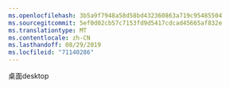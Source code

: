 ```yaml
---
ms.openlocfilehash: 3b5a9f7948a58d58bd432360863a719c95485504
ms.sourcegitcommit: 5ef0d02cb57c7153fd9d5417cdcad45665af832e
ms.translationtype: MT
ms.contentlocale: zh-CN
ms.lasthandoff: 08/29/2019
ms.locfileid: "71140286"
---
```

<span data-ttu-id="e912a-101">桌面</span><span class="sxs-lookup"><span data-stu-id="e912a-101">desktop</span></span>